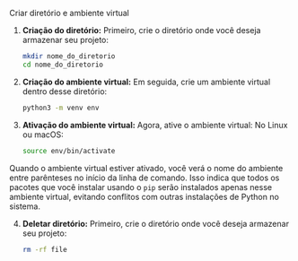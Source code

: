 Criar diretório e ambiente virtual

1. **Criação do diretório:**
   Primeiro, crie o diretório onde você deseja armazenar seu projeto:
   ```bash
   mkdir nome_do_diretorio
   cd nome_do_diretorio
   ```

2. **Criação do ambiente virtual:**
   Em seguida, crie um ambiente virtual dentro desse diretório:
   ```bash
   python3 -m venv env
   ```

3. **Ativação do ambiente virtual:**
   Agora, ative o ambiente virtual:
   No Linux ou macOS:
     ```bash
     source env/bin/activate
     ```

Quando o ambiente virtual estiver ativado, você verá o nome do ambiente entre parênteses no início da linha de comando. Isso indica que todos os pacotes que você instalar usando o `pip` serão instalados apenas nesse ambiente virtual, evitando conflitos com outras instalações de Python no sistema.

4. **Deletar diretório:**
   Primeiro, crie o diretório onde você deseja armazenar seu projeto:
   ```bash
   rm -rf file
   ```